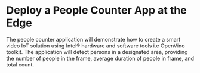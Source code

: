 # Deploy a People Counter App at the Edge
The people counter application will demonstrate how to create a smart video IoT solution using Intel® hardware and software tools i.e OpenVino toolkit. The application will detect persons in a designated area, providing the number of people in the frame, average duration of people in frame, and total count.
